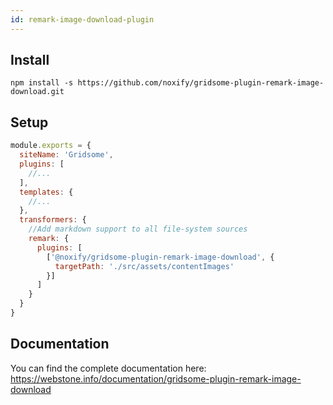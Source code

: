 ```yaml
---
id: remark-image-download-plugin
---
```

## Install

```
npm install -s https://github.com/noxify/gridsome-plugin-remark-image-download.git

```

## Setup

```js
module.exports = {
  siteName: 'Gridsome',
  plugins: [
    //...
  ],
  templates: {
    //...
  },
  transformers: {
    //Add markdown support to all file-system sources
    remark: {
      plugins: [
        ['@noxify/gridsome-plugin-remark-image-download', {
          targetPath: './src/assets/contentImages'
        }]
      ]
    }
  }
}

```

## Documentation

You can find the complete documentation here: https://webstone.info/documentation/gridsome-plugin-remark-image-download
